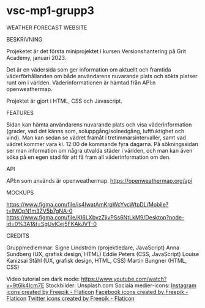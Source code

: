 # vsc-mp1-grupp3
WEATHER FORECAST WEBSITE 

BESKRIVNING

Projeketet är det första miniprojektet i kursen Versionshantering på Grit Academy, januari 2023. 

Det är en vädersida som ger information om aktuellt och framtida väderförhållanden om både användarens nuvarande plats och sökta platser runt om i världen. Väderinformationen är hämtad från API:n openweathermap.

Projektet är gjort i HTML, CSS och Javascript.

FEATURES 

Sidan kan hämta användarens nuvarande plats och visa väderinformation (grader, vad det känns som, soluppgång/solnedgång, luftfuktighet och vind). Man kan sedan se vädret framåt i tretimmarsintervaller, samt vad vädret kommer vara kl. 12:00 de kommande fyra dagarna. 
På sökningssidan ser man information om några utvalda städer i världen, och man kan även söka på en egen stad för att få fram all väderinformation om den. 

API 

API:n som används är openweathermap. 
https://openweathermap.org/api 

MOCKUPS

https://www.figma.com/file/is4IwatAmKrqWcYvcWtpDL/Mobile?t=lMOpN1m3ZV5b7gNA-0
https://www.figma.com/file/KI6LXbvzZjivPSs6NtLkM9/Desktop?node-id=0%3A1&t=SgUvICej5FKAkJVT-0

CREDITS 

Gruppmedlemmar: 
Signe Lindström (projektledare, JavaScript)
Anna Sundberg (UX, grafisk design, HTML)
Eddie Peters (CSS, JavaScript)
Louise Kanizsai Ståhl (UX, grafisk design, HTML, CSS)
Martin Bungner (HTML, CSS)

Video tutorial om dark mode: https://www.youtube.com/watch?v=9t6lk4Icm7E
Stockbilder: Unsplash.com 
Sociala medier-icons: <a href="https://www.flaticon.com/free-icons/instagram" title="instagram icons">Instagram icons created by Freepik - Flaticon</a> 
<a href="https://www.flaticon.com/free-icons/facebook" title="facebook icons">Facebook icons created by Freepik - Flaticon</a>
<a href="https://www.flaticon.com/free-icons/twitter" title="twitter icons">Twitter icons created by Freepik - Flaticon</a>